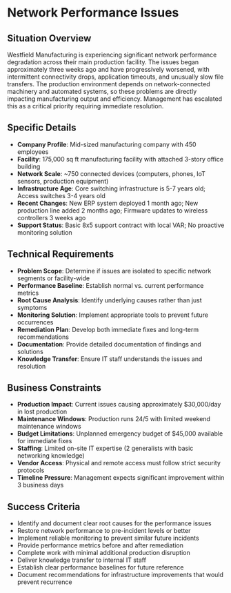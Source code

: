 # Network Performance Issues

## Situation Overview
Westfield Manufacturing is experiencing significant network performance degradation across their main production facility. The issues began approximately three weeks ago and have progressively worsened, with intermittent connectivity drops, application timeouts, and unusually slow file transfers. The production environment depends on network-connected machinery and automated systems, so these problems are directly impacting manufacturing output and efficiency. Management has escalated this as a critical priority requiring immediate resolution.

## Specific Details
- **Company Profile**: Mid-sized manufacturing company with 450 employees
- **Facility**: 175,000 sq ft manufacturing facility with attached 3-story office building
- **Network Scale**: ~750 connected devices (computers, phones, IoT sensors, production equipment)
- **Infrastructure Age**: Core switching infrastructure is 5-7 years old; Access switches 3-4 years old
- **Recent Changes**: New ERP system deployed 1 month ago; New production line added 2 months ago; Firmware updates to wireless controllers 3 weeks ago
- **Support Status**: Basic 8x5 support contract with local VAR; No proactive monitoring solution

## Technical Requirements
- **Problem Scope**: Determine if issues are isolated to specific network segments or facility-wide
- **Performance Baseline**: Establish normal vs. current performance metrics
- **Root Cause Analysis**: Identify underlying causes rather than just symptoms
- **Monitoring Solution**: Implement appropriate tools to prevent future occurrences
- **Remediation Plan**: Develop both immediate fixes and long-term recommendations
- **Documentation**: Provide detailed documentation of findings and solutions
- **Knowledge Transfer**: Ensure IT staff understands the issues and resolution

## Business Constraints
- **Production Impact**: Current issues causing approximately $30,000/day in lost production
- **Maintenance Windows**: Production runs 24/5 with limited weekend maintenance windows
- **Budget Limitations**: Unplanned emergency budget of $45,000 available for immediate fixes
- **Staffing**: Limited on-site IT expertise (2 generalists with basic networking knowledge)
- **Vendor Access**: Physical and remote access must follow strict security protocols
- **Timeline Pressure**: Management expects significant improvement within 3 business days

## Success Criteria
- Identify and document clear root causes for the performance issues
- Restore network performance to pre-incident levels or better
- Implement reliable monitoring to prevent similar future incidents
- Provide performance metrics before and after remediation
- Complete work with minimal additional production disruption
- Deliver knowledge transfer to internal IT staff
- Establish clear performance baselines for future reference
- Document recommendations for infrastructure improvements that would prevent recurrence